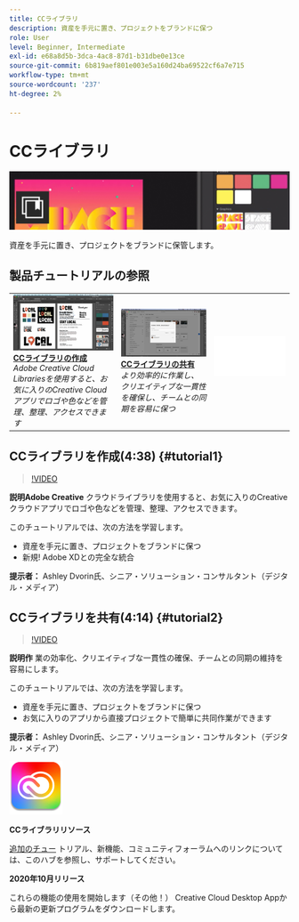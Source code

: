 ```yaml
---
title: CCライブラリ
description: 資産を手元に置き、プロジェクトをブランドに保つ
role: User
level: Beginner, Intermediate
exl-id: e68a8d5b-3dca-4ac8-87d1-b31dbe0e13ce
source-git-commit: 6b819aef801e003e5a160d24ba69522cf6a7e715
workflow-type: tm+mt
source-wordcount: '237'
ht-degree: 2%

---
```


# CCライブラリ

![チュートリアルのヒーローイメージ](../assets/CCLibs.jpg)

資産を手元に置き、プロジェクトをブランドに保管します。

## 製品チュートリアルの参照

<table style="table-layout:fixed">
<tr>
 <td>
   <a href="cclibraries.md#tutorial1">
      <img alt="CCライブラリの作成" src="../assets/libraries_create_dvorin_thumbnail.jpg" />
   </a>
    <div>
   <a href="cclibraries.md#tutorial1"><strong>CCライブラリの作成</strong></a>
    </div>
    <em>Adobe Creative Cloud Librariesを使用すると、お気に入りのCreative Cloudアプリでロゴや色などを管理、整理、アクセスできます</em>
    <br>
  </td>
   <td>
   <a href="cclibraries.md#tutorial2">
      <img alt="CCライブラリの共有" src="../assets/libraries_share_dvorin_thumbnail.jpg" />
   </a>
    <div>
   <a href="cclibraries.md#tutorial2"><strong>CCライブラリの共有</strong></a>
    </div>
    <em>より効率的に作業し、クリエイティブな一貫性を確保し、チームとの同期を容易に保つ</em>
    <br>
  </td>
  <td>
    <img alt="スペーサ" src="../assets/Whitespacer.png" />
    <div>
    <br>
  </td>
</tr>
</table>

## CCライブラリを作成(4:38) {#tutorial1}

>[!VIDEO](https://video.tv.adobe.com/v/326802?hidetitle=true)

**説明Adobe Creative**
クラウドライブラリを使用すると、お気に入りのCreativeクラウドアプリでロゴや色などを管理、整理、アクセスできます。

このチュートリアルでは、次の方法を学習します。
* 資産を手元に置き、プロジェクトをブランドに保つ
* 新規! Adobe XDとの完全な統合

**提示者：**
Ashley Dvorin氏、シニア・ソリューション・コンサルタント（デジタル・メディア）

## CCライブラリを共有(4:14) {#tutorial2}

>[!VIDEO](https://video.tv.adobe.com/v/326803?hidetitle=true)

**説明作**
業の効率化、クリエイティブな一貫性の確保、チームとの同期の維持を容易にします。

このチュートリアルでは、次の方法を学習します。
* 資産を手元に置き、プロジェクトをブランドに保つ
* お気に入りのアプリから直接プロジェクトで簡単に共同作業ができます

**提示者：**
Ashley Dvorin氏、シニア・ソリューション・コンサルタント（デジタル・メディア）

![CCライブラリロゴ](../assets/cc_appicon_96.png)

**CCライブラリリソース**

[追加のチュー](https://helpx.adobe.com/creative-cloud/help/libraries.html) トリアル、新機能、コミュニティフォーラムへのリンクについては、このハブを参照し、サポートしてください。

**2020年10月リリース**

これらの機能の使用を開始します（その他！） Creative Cloud Desktop Appから最新の更新プログラムをダウンロードします。
